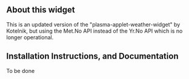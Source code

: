 ## About this widget
This is an updated version of the "plasma-applet-weather-widget" by Kotelnik, but using the Met.No API instead of the Yr.No API which is no longer operational.

## Installation Instructions, and Documentation
To be done
